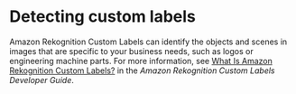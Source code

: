 # Detecting custom labels<a name="labels-detecting-custom-labels"></a>

Amazon Rekognition Custom Labels can identify the objects and scenes in images that are specific to your business needs, such as logos or engineering machine parts\. For more information, see [What Is Amazon Rekognition Custom Labels?](https://docs.aws.amazon.com/rekognition/latest/customlabels-dg/what-is.html) in the *Amazon Rekognition Custom Labels Developer Guide*\.